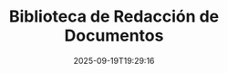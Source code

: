 ---
############################# Static ############################
layout: "family"
date:  2025-09-19T19:29:16
draft: false

product: "Redaction"
product_tag: "redaction"

lang: es

############################# Head ############################
head_title: "Solución de Redacción de Documentos. Edita o elimina cualquier dato sensible."
head_description: "Elimina, redacciona o oculta texto, imágenes o metadatos en PDFs, documentos de Word, hojas de cálculo de Excel, presentaciones de PowerPoint, imágenes y más. Utiliza nuestra biblioteca en tus aplicaciones .NET, Java, Python o basadas en la nube."

############################# Header ############################
title: "Biblioteca de Redacción de Documentos"
description:  |
  Oculta o elimina información privada de varios tipos de archivo.

  Edita texto o imágenes para eliminar contenido sensible.

  Gestiona metadatos de archivos utilizando nuestras características avanzadas.

############################# Supported Platforms ###############################
supported_platforms:
  enable: true
  head_title: "Elige Tu Plataforma"
  title: "Independencia de Plataforma"
  description: "La biblioteca GroupDocs.Redaction es compatible con los siguientes sistemas operativos y marcos:"
  details_link_title: "Descubre más"

  items:
    # items loop
    - title: ".NET"
      description: GroupDocs.Redaction .NET 
      color: "blue"
      tag: "net"
      link: "/redaction/net/"
      features_link: "https://docs.groupdocs.com/redaction/net/system-requirements/"
      features:
          # features loop
          - rows: "3"
            content: |
                    NET 6.0+ <br> .NET Core 3.1 <br> .NET Framework 4.6.2+
      
          # features loop
          - rows: "4"
            content: |
                    Windows <br> Linux <br> Mac OS <br> Microsoft Azure
      
          # features loop
          - rows: "3"
            content: |
                    Microsoft Visual Studio <br> JetBrains Rider <br> Microsoft Visual Code
      
          # features loop
          - rows: "1"
            content: |
                    30+ file formats
      

    # items loop
    - title: "Java"
      description: GroupDocs.Redaction Java
      color: "red"
      tag: "java"
      link: "/redaction/java/"
      features_link: "https://docs.groupdocs.com/redaction/java/system-requirements/"
      features:
          # features loop
          - rows: "3"
            content: |
                    Java 8 or higher <br> Kotlin
      
          # features loop
          - rows: "4"
            content: |
                    Windows <br> Linux <br> Mac OS
      
          # features loop
          - rows: "3"
            content: |
                    IntelliJ IDEA <br> Eclipse <br> NetBeans
      
          # features loop
          - rows: "1"
            content: |
                    30+ file formats

    # items loop
    - title: "Python"
      description: GroupDocs.Redaction Python
      color: "yellow"
      tag: "python-net"
      link: "/redaction/python-net/"
      features_link: "https://docs.groupdocs.com/redaction/python-net/system-requirements/"
      features:
          # features loop
          - rows: "3"
            content: |
                    Python 3.9+ and .Net 6+
      
          # features loop
          - rows: "4"
            content: |
                    Windows <br> Linux <br> Mac OS
      
          # features loop
          - rows: "3"
            content: |
                    IDLE <br> PyCharm <br> Visual Studio Code
      
          # features loop
          - rows: "1"
            content: |
                    30+ file formats

############################# Features ###############################
features:
  enable: true
  title: "GroupDocs.Redaction de un Vistazo"
  description: "Una solución para gestionar contenido en PDFs, documentos de Office, imágenes y otros archivos empresariales."

  items:
    # items loop
    - icon: "text"
      title: "Eliminar o Editar Texto"
      content: "Encuentra y redacciona texto sensible en tus documentos."

    # items loop
    - icon: "image"
      title: "Redactar Imágenes"
      content: "Oculta áreas de imagen en tus archivos sin esfuerzo adicional."

    # items loop
    - icon: "template"
      title: "Gestionar Metadatos"
      content: "Elimina o reemplaza metadatos como el autor en documentos de Word o datos EXIF en imágenes."

    # items loop
    - icon: "pdf"
      title: "Características Avanzadas"
      content: "Busca datos para redactar utilizando expresiones regulares o integración de IA."

############################# Code samples ############################
code_samples:
  enable: true
  title: "Ejemplos de Código GroupDocs.Redaction"
  description: "Casos típicos de operaciones de redacción GroupDocs.Redaction."
  items:
    # code sample loop
    - title: "Cómo Redactar Texto en Documentos PDF"
      content: |
       GroupDocs.Redaction es la mejor solución para redactar texto en tus documentos en solo unos pocos pasos.
      samples:
        - language: "C#"
          color: "blue"
          content: |
            ```csharp {style=abap}   
            // Pasa la ruta del archivo a redactar a una instancia de Redactor
            using (Redactor redactor  = new Redactor("source.pdf"))
            {
                // Proporciona las opciones de redacción
                var redaction = new ExactPhraseRedaction("Sensitive data", new ReplacementOptions("[hidden]"));

                // Redacta y guarda el resultado
                redactor.Apply(redaction);

                var outputFile = redactor.Save();
            }   
            ```
        - language: "Java"
          color: "red"
          content: |
            ```java {style=abap}   
            // Pasa la ruta del archivo a redactar a una instancia de Redactor
            final Redactor redactor  = new Redactor("source.pdf");

            try 
            {
                // Proporciona las opciones de redacción
                ExactPhraseRedaction redaction = new ExactPhraseRedaction("Sensitive data", new ReplacementOptions("[hidden]"));

                // Redacta y guarda el resultado
                redactor.apply(redaction);
                redactor.save();
            }
            finally { redactor.close(); } 
            ```
        - language: "Python"
          color: "yellow"
          content: |
            ```python {style=abap}
            import groupdocs.redaction as gr
            import groupdocs.redaction.options as gro
            import groupdocs.redaction.redactions as grr

            def run():

                # Pasa la ruta del archivo a redactar a una instancia de Redactor
                with gr.Redactor("source.pdf") as redactor:

                    # Proporciona las opciones de redacción
                    repl_opt = grr.ReplacementOptions("[hidden]")
                    ex_red = grr.ExactPhraseRedaction("Sensitive data", repl_opt)

                    # Redacta y guarda el resultado
                    result = redactor.apply(ex_red)
        
                    so = gro.SaveOptions()
                    so.add_suffix = True
                    so.rasterize_to_pdf = False
                    result_path = redactor.save(so)
            ```

############################# Supported Formats ###############################
formats:
  enable: true
  title: "Más de 30 Formatos de Archivo Soportados"
  description: "GroupDocs.Redaction soporta operaciones de redacción en todos los formatos de archivo empresarial más utilizados."

############################# Metrics ###############################
metrics:
  enable: true
  title: "Logros de GroupDocs.Redaction"
  description: "Descubre las métricas clave que destacan el éxito de nuestra biblioteca"

  items:
    # items loop
    - number: "30+"
      title: "Formatos Soportados"
      content: "GroupDocs.Redaction soporta operaciones con más de 30 formatos de archivo ampliamente utilizados."

    # items loop
    - number: "440k"
      title: "Descargas de NuGet"
      content: "GroupDocs.Redaction para .NET ha sido descargado más de 440,000 veces de NuGet."

    # items loop
    - number: "12k"
      title: "Descargas de Maven"
      content: "GroupDocs.Redaction tiene más de 12,000 descargas en Maven, ofreciendo poderosas características de redacción para Java."

    # items loop
    - number: "140+"
      title: "Clientes Satisfechos"
      content: "Tanto empresas globales como desarrolladores individuales confían en los productos de GroupDocs para construir soluciones innovadoras."


############################# Customers ###############################
customers:
  enable: true
  title: "Nuestros Clientes Satisfechos"
  description: "Las bibliotecas de GroupDocs son confiadas por marcas globalmente reconocidas y respetadas."

  items:
    # items loop
    - title: "BenQ Corporation"
      logo: "benq"
      
    # items loop
    - title: "Nasdaq Stock Market"
      logo: "nasdaq"
      
    # items loop
    - title: "AT&T Inc."
      logo: "att"
      
    # items loop
    - title: "Customer logo AstraZeneca"
      logo: "astrazeneca"
      
    # items loop
    - title: "Central Bank of Argentina"
      logo: "argentinacentralbank"
      
    # items loop
    - title: "Roche Holding AG"
      logo: "roche"
      
    # items loop
    - title: "Capita"
      logo: "capita"
      
    # items loop
    - title: "Axa S.A."
      logo: "axa"
      
    # items loop
    - title: "Instructure Inc."
      logo: "instructure"
      
    # items loop
    - title: "Wipro"
      logo: "wipro"


############################# Actions ###############################
actions:
  enable: true
  title: "¿Listo para Comenzar?"
  description: "Prueba las funciones de GroupDocs.Redaction gratis en tu plataforma."

  items:
    # items loop
    - title: ".NET"
      color: "blue"
      link: "/redaction/net/"

    # items loop
    - title: "Java"
      color: "red"
      link: "/redaction/java/"

    # items loop
    - title: "Node.js"
      color: "yellow"
      link: "/redaction/python-net/"   

############################# FAQ ###############################
faq:
  enable: true
  title: "Preguntas Frecuentes"
  description: "Respuestas a las preguntas más comunes."

  items:
    # items loop
    - question: "¿La biblioteca GroupDocs.Redaction requiere software de terceros para manipular documentos?"
      answer: "GroupDocs.Redaction no requiere ningún software externo como Adobe Acrobat, Microsoft Office u otros."

    # items loop
    - question: "¿Puedo probar la biblioteca GroupDocs.Redaction antes de comprar?"
      answer: "Sí, puedes probar GroupDocs.Redaction sin comprar una licencia. Funciona en modo de prueba, lo que añade insignias de prueba y limita la salida a las primeras 3 páginas. Para probar sin restricciones, solicita una licencia temporal de 30 días. Para más detalles, [consulta](https://purchase.groupdocs.com/temporary-license/)."

    # items loop
    - question: "¿Qué opciones de licencia están disponibles?"
      answer: "Ofrecemos varios tipos de licencias según tus necesidades de desarrollo y distribución. Incluyen licencias basadas en desarrolladores, basadas en sitios y licencias medidas según el uso. Aprende más [aquí](https://purchase.groupdocs.com/pricing/redaction/net/)."

############################# Cloud Links ###############################
cloud_links:
  enable: false
  title: "APIs de Bajo Código GroupDocs.Redaction"
  description: "Integra la redacción de documentos en cualquier aplicación utilizando nuestra API REST basada en la nube."
  
  items:
    # items loop
    - title: "GroupDocs.Redaction Cloud for cURL"
      content: "Utiliza comandos cURL con nuestra API RESTful en la nube para redactar documentos en una amplia gama de formatos de archivo soportados."
      icon: "groupdocs_redaction-for-curl"
      link: "https://products.groupdocs.cloud/redaction/curl"

    # items loop
    - title: "GroupDocs.Redaction Cloud for .NET"
      content: "Extrae imágenes, texto y metadatos o redacta documentos utilizando plantillas en aplicaciones de Microsoft .NET."
      icon: "groupdocs_redaction-for-net"
      link: "https://products.groupdocs.cloud/redaction/net"

    # items loop
    - title: "GroupDocs.Redaction Cloud for Java"
      content: "SDK de Java para redactar documentos y extraer datos dentro de tus aplicaciones basadas en Java."
      icon: "groupdocs_redaction-for-java"
      link: "https://products.groupdocs.cloud/redaction/java"

############################# App links ###############################
app_links:
  enable: true
  title: "Aplicaciones Sin Código GroupDocs.Redaction"
  description: "Una aplicación web que te permite redactar más de 30 formatos de archivo populares directamente en tu navegador."

  items:
    # items loop
    - title: "GroupDocs.Redaction Total"
      content: "Herramienta en línea gratuita para redactar archivos de Word, Excel, PowerPoint, PDF y más de 30 otros tipos de archivos."
      icon: "groupdocs_redaction-app"
      link: "https://products.groupdocs.app/redaction/total"

    # items loop
    - title: "GroupDocs.Redaction DOCX"
      content: "Redacta documentos de Word en tu navegador y extrae imágenes, texto o metadatos."
      icon: "groupdocs_words-app"
      link: "https://products.groupdocs.app/redaction/docx"

    # items loop
    - title: "GroupDocs.Redaction PDF"
      content: "Herramienta gratuita de redacción de PDF que funciona en cualquier dispositivo o plataforma sin limitaciones."
      icon: "groupdocs_pdf-app"
      link: "https://products.groupdocs.app/redaction/pdf"


      


---